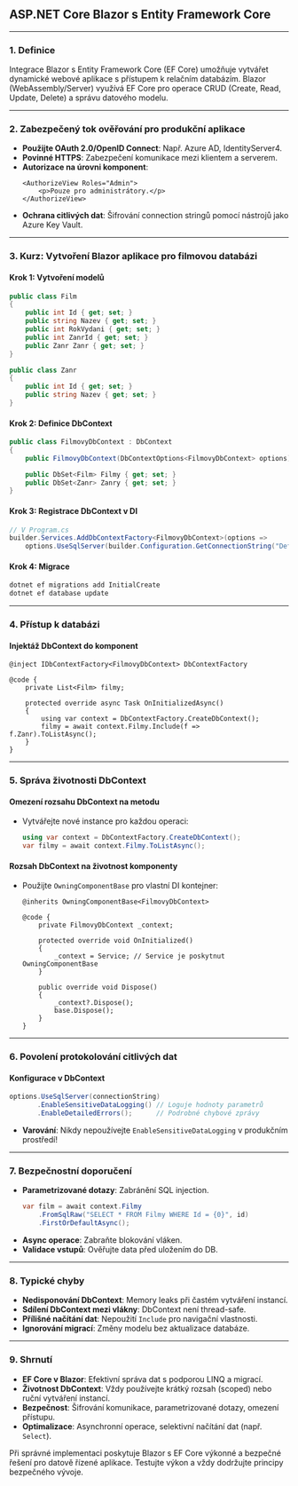 
## **ASP.NET Core Blazor s Entity Framework Core**

---

### **1. Definice**  

Integrace Blazor s Entity Framework Core (EF Core) umožňuje vytvářet dynamické webové aplikace s přístupem k relačním databázím. Blazor (WebAssembly/Server) využívá EF Core pro operace CRUD (Create, Read, Update, Delete) a správu datového modelu.

---

### **2. Zabezpečený tok ověřování pro produkční aplikace**  

- **Použijte OAuth 2.0/OpenID Connect**: Např. Azure AD, IdentityServer4.  
- **Povinné HTTPS**: Zabezpečení komunikace mezi klientem a serverem.  
- **Autorizace na úrovni komponent**:  
  ```razor
  <AuthorizeView Roles="Admin">
      <p>Pouze pro administrátory.</p>
  </AuthorizeView>
  ```
- **Ochrana citlivých dat**: Šifrování connection stringů pomocí nástrojů jako Azure Key Vault.

---

### **3. Kurz: Vytvoření Blazor aplikace pro filmovou databázi**  

#### **Krok 1: Vytvoření modelů**  

```csharp
public class Film
{
    public int Id { get; set; }
    public string Nazev { get; set; }
    public int RokVydani { get; set; }
    public int ZanrId { get; set; }
    public Zanr Zanr { get; set; }
}

public class Zanr
{
    public int Id { get; set; }
    public string Nazev { get; set; }
}
```

#### **Krok 2: Definice DbContext**  

```csharp
public class FilmovyDbContext : DbContext
{
    public FilmovyDbContext(DbContextOptions<FilmovyDbContext> options) : base(options) { }

    public DbSet<Film> Filmy { get; set; }
    public DbSet<Zanr> Zanry { get; set; }
}
```

#### **Krok 3: Registrace DbContext v DI** 

```csharp
// V Program.cs
builder.Services.AddDbContextFactory<FilmovyDbContext>(options =>
    options.UseSqlServer(builder.Configuration.GetConnectionString("DefaultConnection")));
```

#### **Krok 4: Migrace**  

```bash
dotnet ef migrations add InitialCreate
dotnet ef database update
```

---

### **4. Přístup k databázi**  

#### **Injektáž DbContext do komponent**  

```razor
@inject IDbContextFactory<FilmovyDbContext> DbContextFactory

@code {
    private List<Film> filmy;

    protected override async Task OnInitializedAsync()
    {
        using var context = DbContextFactory.CreateDbContext();
        filmy = await context.Filmy.Include(f => f.Zanr).ToListAsync();
    }
}
```

---

### **5. Správa životnosti DbContext**  

#### **Omezení rozsahu DbContext na metodu**  

- Vytvářejte nové instance pro každou operaci:  
  ```csharp
  using var context = DbContextFactory.CreateDbContext();
  var filmy = await context.Filmy.ToListAsync();
  ```

#### **Rozsah DbContext na životnost komponenty**  

- Použijte `OwningComponentBase` pro vlastní DI kontejner:  
  ```razor
  @inherits OwningComponentBase<FilmovyDbContext>

  @code {
      private FilmovyDbContext _context;

      protected override void OnInitialized()
      {
          _context = Service; // Service je poskytnut OwningComponentBase
      }

      public override void Dispose()
      {
          _context?.Dispose();
          base.Dispose();
      }
  }
  ```

---

### **6. Povolení protokolování citlivých dat**  

#### **Konfigurace v DbContext**  

```csharp
options.UseSqlServer(connectionString)
       .EnableSensitiveDataLogging() // Loguje hodnoty parametrů
       .EnableDetailedErrors();      // Podrobné chybové zprávy
```
- **Varování**: Nikdy nepoužívejte `EnableSensitiveDataLogging` v produkčním prostředí!

---

### **7. Bezpečnostní doporučení**  

- **Parametrizované dotazy**: Zabránění SQL injection.  
  ```csharp
  var film = await context.Filmy
      .FromSqlRaw("SELECT * FROM Filmy WHERE Id = {0}", id)
      .FirstOrDefaultAsync();
  ```
- **Async operace**: Zabraňte blokování vláken.  
- **Validace vstupů**: Ověřujte data před uložením do DB.

---

### **8. Typické chyby**  

- **Nedisponování DbContext**: Memory leaks při častém vytváření instancí.  
- **Sdílení DbContext mezi vlákny**: DbContext není thread-safe.  
- **Přílišné načítání dat**: Nepoužití `Include` pro navigační vlastnosti.  
- **Ignorování migrací**: Změny modelu bez aktualizace databáze.

---

### **9. Shrnutí**  

- **EF Core v Blazor**: Efektivní správa dat s podporou LINQ a migrací.  
- **Životnost DbContext**: Vždy používejte krátký rozsah (scoped) nebo ruční vytváření instancí.  
- **Bezpečnost**: Šifrování komunikace, parametrizované dotazy, omezení přístupu.  
- **Optimalizace**: Asynchronní operace, selektivní načítání dat (např. `Select`).  

Při správné implementaci poskytuje Blazor s EF Core výkonné a bezpečné řešení pro datově řízené aplikace. Testujte výkon a vždy dodržujte principy bezpečného vývoje.
